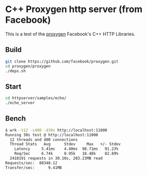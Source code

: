 # C++ Proxygen http server (from Facebook)

This is a test of the
[proxygen](https://github.com/facebook/proxygen.git) Facebook's C++ HTTP Libraries.

## Build

```sh
git clone https://github.com/facebook/proxygen.git
cd proxygen/proxygen
./deps.sh
```

## Start

```sh
cd httpserver/samples/echo/
./echo_server
```

## Bench

```sh
$ wrk -t12 -c400 -d30s http://localhost:11000
Running 30s test @ http://localhost:11000
  12 threads and 400 connections
  Thread Stats   Avg      Stdev     Max   +/- Stdev
    Latency     5.41ms    4.40ms  98.71ms   91.23%
    Req/Sec     6.74k     0.95k   18.48k    82.89%
  2418191 requests in 30.10s, 283.23MB read
Requests/sec:  80348.12
Transfer/sec:      9.41MB
```
